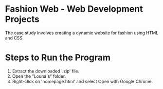 # Fashion Web - Web Development Projects
The case study involves creating a dynamic website for fashion using HTML and CSS.
# Steps to Run the Program
1. Extract the downloaded '.zip' file.
2. Open the "Louna's" folder.
3. Right-click on 'homepage.html' and select Open with Google Chrome.
